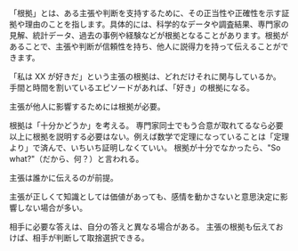 「根拠」とは、ある主張や判断を支持するために、その正当性や正確性を示す証拠や理由のことを指します。具体的には、科学的なデータや調査結果、専門家の見解、統計データ、過去の事例や経験などが根拠となることがあります。根拠があることで、主張や判断が信頼性を持ち、他人に説得力を持って伝えることができます。

「私は XX が好きだ」という主張の根拠は、どれだけそれに関与しているか。
手間と時間を割いているエピソードがあれば、「好き」の根拠になる。

主張が他人に影響するためには根拠が必要。

根拠は「十分かどうか」を考える。
専門家同士でもう合意が取れてるなら必要以上に根拠を説明する必要はない。例えば数学で定理になっていることは「定理より」で済んで、いちいち証明しなくていい。
根拠が十分でなかったら、"So what?"（だから、何？）と言われる。

主張は誰かに伝えるのが前提。

主張が正しくて知識としては価値があっても、感情を動かさないと意思決定に影響しない場合が多い。

相手に必要な答えは、自分の答えと異なる場合がある。
主張の根拠も伝えておけば、相手が判断して取捨選択できる。
